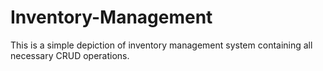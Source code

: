 # Inventory-Management
This is a simple depiction of inventory management system containing all necessary CRUD operations.

